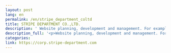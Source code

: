 ```yaml
---
layout: post
lang: en
permalink: /en/stripe_department_coltd
title: STRIPE DEPARTMENT CO.,LTD.
description: ' Website planning, development and management. For example, smarby The website for mom. '
description_full: '<p>Website planning, development and management. For example, <a href="https://smarby.jp/">smarby</a> The website for mom.</p>'
categories: 
link: https://corp.stripe-department.com
---
```

